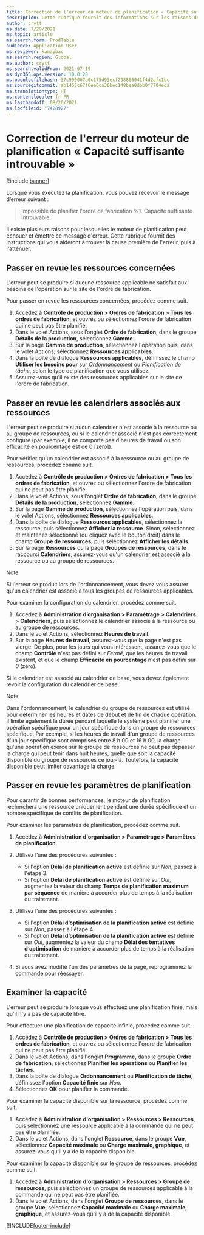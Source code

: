 ```yaml
---
title: Correction de l'erreur du moteur de planification « Capacité suffisante introuvable »
description: Cette rubrique fournit des informations sur les raisons de l'impossibilité de programmer l'ordre de fabrication %1 et sur les moyens de résolution du problème. Capacité suffisante introuvable ».
author: crytt
ms.date: 7/29/2021
ms.topic: article
ms.search.form: ProdTable
audience: Application User
ms.reviewer: kamaybac
ms.search.region: Global
ms.author: crytt
ms.search.validFrom: 2021-07-19
ms.dyn365.ops.version: 10.0.20
ms.openlocfilehash: 37c990067a0c175d93ecf298866041f4d2afc1bc
ms.sourcegitcommit: ab1455c67f6ee6ca36bec148bea0dbb0f7704eda
ms.translationtype: HT
ms.contentlocale: fr-FR
ms.lasthandoff: 08/26/2021
ms.locfileid: "7428927"
---
```

# <a name="fix-the-not-enough-capacity-could-be-found-scheduling-engine-error"></a>Correction de l'erreur du moteur de planification « Capacité suffisante introuvable »

[!include [banner](../includes/banner.md)]

Lorsque vous exécutez la planification, vous pouvez recevoir le message d’erreur suivant :

> Impossible de planifier l'ordre de fabrication %1. Capacité suffisante introuvable.

Il existe plusieurs raisons pour lesquelles le moteur de planification peut échouer et émettre ce message d'erreur. Cette rubrique fournit des instructions qui vous aideront à trouver la cause première de l'erreur, puis à l'atténuer.

## <a name="review-the-applicable-resources"></a>Passer en revue les ressources concernées

L'erreur peut se produire si aucune ressource applicable ne satisfait aux besoins de l'opération sur le site de l'ordre de fabrication.

Pour passer en revue les ressources concernées, procédez comme suit.

1. Accédez à **Contrôle de production \> Ordres de fabrication \> Tous les ordres de fabrication**, et ouvrez ou sélectionnez l'ordre de fabrication qui ne peut pas être planifié.
1. Dans le volet Actions, sous l’onglet **Ordre de fabrication**, dans le groupe **Détails de la production**, sélectionnez **Gamme**.
1. Sur la page **Gamme de production**, sélectionnez l'opération puis, dans le volet Actions, sélectionnez **Ressources applicables**.
1. Dans la boîte de dialogue **Ressources applicables**, définissez le champ **Utiliser les besoins pour** sur *Ordonnancement* ou *Planification de tâche*, selon le type de planification que vous utilisez.
1. Assurez-vous qu'il existe des ressources applicables sur le site de l'ordre de fabrication.

## <a name="review-the-calendars-that-are-associated-with-resources"></a>Passer en revue les calendriers associés aux ressources

L'erreur peut se produire si aucun calendrier n'est associé à la ressource ou au groupe de ressources, ou si le calendrier associé n'est pas correctement configuré (par exemple, il ne comporte pas d'heures de travail ou son efficacité en pourcentage est de 0 \[zéro\]).

Pour vérifier qu'un calendrier est associé à la ressource ou au groupe de ressources, procédez comme suit.

1. Accédez à **Contrôle de production \> Ordres de fabrication \> Tous les ordres de fabrication**, et ouvrez ou sélectionnez l'ordre de fabrication qui ne peut pas être planifié.
1. Dans le volet Actions, sous l’onglet **Ordre de fabrication**, dans le groupe **Détails de la production**, sélectionnez **Gamme**.
1. Sur la page **Gamme de production**, sélectionnez l'opération puis, dans le volet Actions, sélectionnez **Ressources applicables**.
1. Dans la boîte de dialogue **Ressources applicables**, sélectionnez la ressource, puis sélectionnez **Afficher la ressource**. Sinon, sélectionnez et maintenez sélectionné (ou cliquez avec le bouton droit) dans le champ **Groupe de ressources**, puis sélectionnez **Afficher les détails**.
1. Sur la page **Ressources** ou la page **Groupes de ressources**, dans le raccourci **Calendriers**, assurez-vous qu'un calendrier est associé à la ressource ou au groupe de ressources.

> [!NOTE]
> Si l'erreur se produit lors de l'ordonnancement, vous devez vous assurer qu'un calendrier est associé à tous les groupes de ressources applicables.

Pour examiner la configuration du calendrier, procédez comme suit.

1. Accédez à **Administration d’organisation \> Paramétrage \> Calendriers \> Calendriers**, puis sélectionnez le calendrier associé à la ressource ou au groupe de ressources.
1. Dans le volet Actions, sélectionnez **Heures de travail**.
1. Sur la page **Heures de travail**, assurez-vous que la page n'est pas vierge. De plus, pour les jours qui vous intéressent, assurez-vous que le champ **Contrôle** n'est pas défini sur *Fermé*, que les heures de travail existent, et que le champ **Efficacité en pourcentage** n'est pas défini sur *0* (zéro).

Si le calendrier est associé au calendrier de base, vous devez également revoir la configuration du calendrier de base.

> [!NOTE]
> Dans l'ordonnancement, le calendrier du groupe de ressources est utilisé pour déterminer les heures et dates de début et de fin de chaque opération. Il limite également la durée pendant laquelle le système peut planifier une opération spécifique pour un jour spécifique dans un groupe de ressources spécifique. Par exemple, si les heures de travail d'un groupe de ressources d'un jour spécifique sont comprises entre 8 h 00 et 16 h 00, la charge qu'une opération exerce sur le groupe de ressources ne peut pas dépasser la charge qui peut tenir dans huit heures, quelle que soit la capacité disponible du groupe de ressources ce jour-là. Toutefois, la capacité disponible peut limiter davantage la charge.

## <a name="review-the-scheduling-parameters"></a>Passer en revue les paramètres de planification

Pour garantir de bonnes performances, le moteur de planification recherchera une ressource uniquement pendant une durée spécifique et un nombre spécifique de conflits de planification.

Pour examiner les paramètres de planification, procédez comme suit.

1. Accédez à **Administration d'organisation \> Paramétrage \> Paramètres de planification**.
1. Utilisez l’une des procédures suivantes :

    - Si l'option **Délai de planification activé** est définie sur *Non*, passez à l'étape 3.
    - Si l'option **Délai de planification activé** est définie sur *Oui*, augmentez la valeur du champ **Temps de planification maximum par séquence** de manière à accorder plus de temps à la réalisation du traitement.

1. Utilisez l’une des procédures suivantes :

    - Si l'option **Délai d’optimisation de la planification activé** est définie sur *Non*, passez à l'étape 4.
    - Si l'option **Délai d’optimisation de la planification activé** est définie sur *Oui*, augmentez la valeur du champ **Délai des tentatives d’optimisation** de manière à accorder plus de temps à la réalisation du traitement.

1. Si vous avez modifié l'un des paramètres de la page, reprogrammez la commande pour réessayer.

## <a name="review-capacity"></a>Examiner la capacité

L'erreur peut se produire lorsque vous effectuez une planification finie, mais qu'il n'y a pas de capacité libre.

Pour effectuer une planification de capacité infinie, procédez comme suit.

1. Accédez à **Contrôle de production \> Ordres de fabrication \> Tous les ordres de fabrication**, et ouvrez ou sélectionnez l'ordre de fabrication qui ne peut pas être planifié.
1. Dans le volet Actions, dans l'onglet **Programme**, dans le groupe **Ordre de fabrication**, sélectionnez **Planifier les opérations** ou **Planifier les tâches**.
1. Dans la boîte de dialogue **Ordonnancement** ou **Planification de tâche**, définissez l'option **Capacité finie** sur *Non*.
1. Sélectionnez **OK** pour planifier la commande.

Pour examiner la capacité disponible sur la ressource, procédez comme suit.

1. Accédez à **Administration d'organisation \> Ressources \> Ressources**, puis sélectionnez une ressource applicable à la commande qui ne peut pas être planifiée.
1. Dans le volet Actions, dans l'onglet **Ressource**, dans le groupe **Vue**, sélectionnez **Capacité maximale** ou **Charge maximale, graphique**, et assurez-vous qu'il y a de la capacité disponible.

Pour examiner la capacité disponible sur le groupe de ressources, procédez comme suit.

1. Accédez à **Administration d'organisation \> Ressources \> Groupe de ressources**, puis sélectionnez un groupe de ressources applicable à la commande qui ne peut pas être planifiée.
1. Dans le volet Actions, dans l'onglet **Groupe de ressources**, dans le groupe **Vue**, sélectionnez **Capacité maximale** ou **Charge maximale, graphique**, et assurez-vous qu'il y a de la capacité disponible.

[!INCLUDE[footer-include](../../includes/footer-banner.md)]
